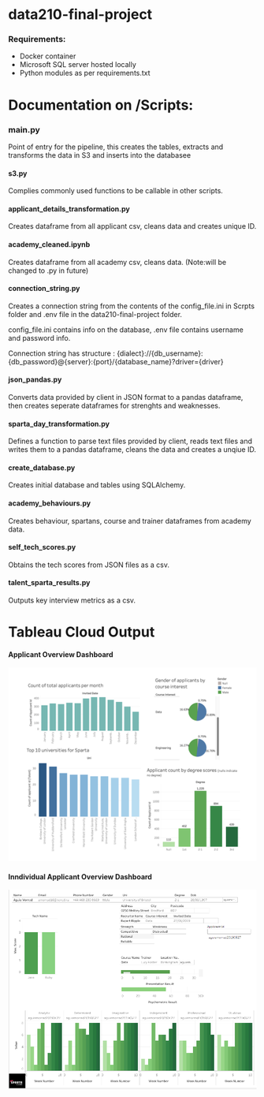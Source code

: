 # data210-final-project

### Requirements:
  - Docker container 
  - Microsoft SQL server hosted locally
  - Python modules as per requirements.txt

# Documentation on /Scripts:

### main.py
Point of entry for the pipeline, this creates the tables, extracts and transforms the data in S3 and inserts into the databasee

#### s3.py
Complies commonly used functions to be callable in other scripts.

#### applicant_details_transformation.py
Creates dataframe from all applicant csv, cleans data and creates unique ID.

#### academy_cleaned.ipynb
Creates dataframe from all academy csv, cleans data. (Note:will be changed to .py in future)

#### connection_string.py
Creates a connection string from the contents of the config_file.ini in Scrpts folder and .env file in the data210-final-project folder.

config_file.ini contains info on the database, .env file contains username and password info.

Connection string has structure : {dialect}://{db_username}:{db_password}@{server}:{port}/{database_name}?driver={driver}

#### json_pandas.py
Converts data provided by client in JSON format to a pandas dataframe, then creates seperate dataframes for strenghts and weaknesses.

#### sparta_day_transformation.py
Defines a function to parse text files provided by client, reads text files and writes them to a pandas dataframe, cleans the data and creates a unqiue ID. 

#### create_database.py
Creates initial database and tables using SQLAlchemy.

#### academy_behaviours.py
Creates behaviour, spartans, course and trainer dataframes from academy data.

#### self_tech_scores.py
Obtains the tech scores from JSON files as a csv.

#### talent_sparta_results.py
Outputs key interview metrics as a csv.

# Tableau Cloud Output 

#### Applicant Overview Dashboard 

![alt text](https://github.com/Data210/data210-final-project/blob/fe579e507d969f2cf8b52c38f5c0a79d2e56a499/Viz/Sparta_Applicant_Dashbaord_Overview.png?raw=true)

#### Inndividual Applicant Overview Dashboard 

![alt text](https://github.com/Data210/data210-final-project/blob/fe579e507d969f2cf8b52c38f5c0a79d2e56a499/Viz/MicrosoftTeams-image%20(1).png?raw=true)

